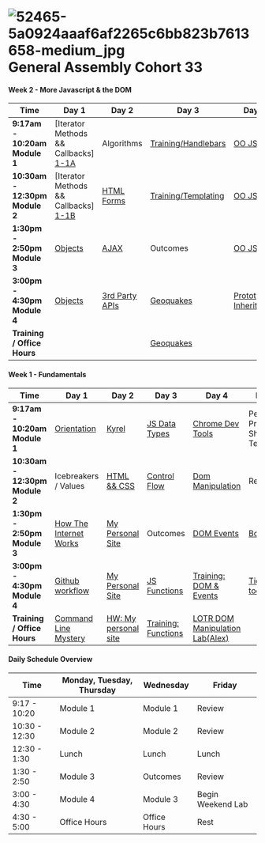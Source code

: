 # ![52465-5a0924aaaf6af2265c6bb823b7613658-medium_jpg](https://cloud.githubusercontent.com/assets/4304660/19450578/e5301a36-945e-11e6-8874-d9d19e057218.jpg)General Assembly Cohort 33

#### Week 2 - More Javascript & the DOM

 Time | Day 1 |                     Day 2                                       | Day 3                                                         | Day 4                                                | Day  5                                    |
----- | -------- | --------------------------------                         | ------------------------------------                  | ------------------------------------     | ---------------------------------------   |
 **9:17am - 10:20am Module 1** | [Iterator Methods && Callbacks] [1-1A]| Algorithms | [Training/Handlebars][1-3A] | [OO JS][1-4A]  | Review
 **10:30am - 12:30pm Module 2** |[Iterator Methods && Callbacks] [1-1B]  |  [HTML Forms][1-2B] | [Training/Templating][1-3B]    | [OO JS][1-4B]  | Review
 **1:30pm - 2:50pm Module 3** | [Objects][1-1C]  |  [AJAX][1-2C] |   Outcomes | [OO JS][1-4C] | [Project 0 Intro][1-5C]
**3:00pm - 4:30pm Module 4** | [Objects][1-1D]  | [3rd Party APIs][1-2D]  | [Geoquakes][1-3D]  | [Prototypal Inheritance][1-4D] |   [Project 0][1-5D]
**Training / Office Hours**  |  |  | [Geoquakes][1-3E]   |   | [Project 0][1-5E]

[1-1A]: https://github.com/sf-wdi-33/building-js-iterators-lab
[1-1B]: https://github.com/sf-wdi-33/
[1-1C]: https://github.com/sf-wdi-33/
[1-1D]: https://github.com/sf-wdi-33/
[1-1E]: https://github.com/sf-wdi-33/

[1-2A]: https://github.com/sf-wdi-33/
[1-2B]: https://github.com/sf-wdi-33/
[1-2C]: https://github.com/sf-wdi-33/
[1-2D]: https://github.com/sf-wdi-33/
[1-2E]: https://github.com/sf-wdi-33/

[1-3A]: https://github.com/sf-wdi-33/
[1-3B]: https://github.com/sf-wdi-33/
[1-3C]: https://github.com/sf-wdi-33/
[1-3D]: https://github.com/sf-wdi-33/
[1-3E]: https://github.com/sf-wdi-33/

[1-4A]: https://github.com/sf-wdi-33/
[1-4B]: https://github.com/sf-wdi-33/
[1-4C]: https://github.com/sf-wdi-33/
[1-4D]: https://github.com/sf-wdi-33/
[1-4E]: https://github.com/sf-wdi-33/

[1-5A]: https://github.com/sf-wdi-33/
[1-5B]: https://github.com/sf-wdi-33/
[1-5C]: https://github.com/sf-wdi-33/
[1-5D]: https://github.com/sf-wdi-33/
[1-5E]: https://github.com/sf-wdi-33/

#### Week 1 - Fundamentals

 Time | Day 1 |                     Day 2                                       | Day 3                                                         | Day 4                                                | Day  5                                    |
----- | -------- | --------------------------------                         | ------------------------------------                  | ------------------------------------     | ---------------------------------------   |
 **9:17am - 10:20am Module 1** | [Orientation][1-1A]|  [Kyrel][1-2A]                 |  [JS Data Types][1-3A]    | [Chrome Dev Tools][1-4A]  | Personal Project Show & Tell
 **10:30am - 12:30pm Module 2** | Icebreakers / Values |   [HTML && CSS][1-2B]               |  [Control Flow][1-2B]  |  [Dom Manipulation][1-3B] | Review 
 **1:30pm - 2:50pm Module 3** | [How The Internet Works][1-1C]  |  [My Personal Site][1-2C]  |   Outcomes | [DOM Events][1-4C] | [Bootstrap][1-5C]
**3:00pm - 4:30pm Module 4** | [Github workflow][1-1D] | [My Personal Site][1-2D]  |   [JS Functions][1-3D] |  [Training: DOM & Events][1-4D] | [Tic tac toe][1-5D]   
**Training / Office Hours**                | [Command Line Mystery][1-1E] | [HW: My personal site][1-2E] |  [Training: Functions][1-3E]  | [LOTR DOM Manipulation Lab(Alex)][1-4E]  | 

[1-1A]: https://github.com/sf-wdi-33/schedule-33/orientation-deck.pdf "Orientation Deck"
[1-1C]: https://github.com/sf-wdi-33/how-the-internet-works "How the Internet Works"
[1-1D]: https://github.com/sf-wdi-33/git-github "Git and GitHub"
[1-1E]: https://github.com/sf-wdi-33/clmystery "Command Line Mystery"

[1-2A]: https://github.com/sf-wdi-33/kyrel "Kyrel"
[1-2B]: https://github.com/sf-wdi-33/html-css-review "HTML && CSS"
[1-2C]: https://github.com/sf-wdi-33/personal-portfolio "Personal Portfolio"
[1-2D]: https://github.com/sf-wdi-33/personal-portfolio "Personal Portfolio"
[1-2E]: https://github.com/sf-wdi-33/personal-portfolio "Personal Portfolio"

[1-3A]: https://github.com/sf-wdi-33/js-data-types "JS Data Types"
[1-3B]: https://github.com/sf-wdi-33/js-control-flow "Control FLow"
[1-3D]: https://github.com/sf-wdi-33/js-functions "Functions"
[1-3E]: https://github.com/sf-wdi-33/


[1-4A]: https://github.com/sf-wdi-33/chrome-dev-tools-and-debugger "Debugging with Chrome Dev Tools"
[1-4B]: https://github.com/sf-wdi-33/
[1-4C]: https://github.com/sf-wdi-33/
[1-4D]: https://github.com/sf-wdi-33/
[1-4E]: https://github.com/sf-wdi-33/

[1-5A]: https://github.com/sf-wdi-33/
[1-5B]: https://github.com/sf-wdi-33/
[1-5C]: https://github.com/sf-wdi-33/
[1-5D]: https://github.com/sf-wdi-33/
[1-5E]: https://github.com/sf-wdi-33/


#### Daily Schedule Overview

Time | Monday, Tuesday, Thursday  | Wednesday | Friday
----- | ------------------ | ----- | ----
9:17 - 10:20  | Module 1   | Module 1     | Review
10:30 - 12:30| Module 2   | Module 2     | Review
12:30 - 1:30 | Lunch         | Lunch          | Lunch
1:30 - 2:50 | Module 3      | Outcomes   | Review
3:00 - 4:30 | Module 4      | Module 3     | Begin Weekend Lab
4:30 - 5:00 | Office Hours   | Office Hours | Rest
